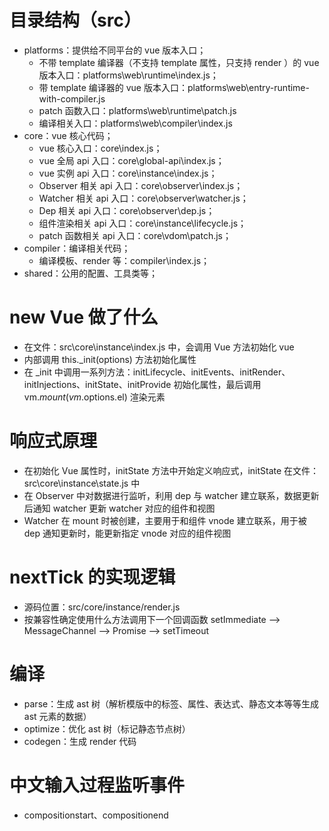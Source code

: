 # 目录结构（src）
- platforms：提供给不同平台的 vue 版本入口；
  - 不带 template 编译器（不支持 template 属性，只支持 render ）的 vue 版本入口：platforms\web\runtime\index.js；
  - 带 template 编译器的 vue 版本入口：platforms\web\entry-runtime-with-compiler.js
  - patch 函数入口：platforms\web\runtime\patch.js
  - 编译相关入口：platforms\web\compiler\index.js
- core：vue 核心代码；
  - vue 核心入口：core\index.js；
  - vue 全局 api 入口：core\global-api\index.js；
  - vue 实例 api 入口：core\instance\index.js；
  - Observer 相关 api 入口：core\observer\index.js；
  - Watcher 相关 api 入口：core\observer\watcher.js；
  - Dep 相关 api 入口：core\observer\dep.js；
  - 组件渲染相关 api 入口：core\instance\lifecycle.js；
  - patch 函数相关 api 入口：core\vdom\patch.js；
- compiler：编译相关代码；
  - 编译模板、render 等：compiler\index.js；
- shared：公用的配置、工具类等；

# new Vue 做了什么
- 在文件：src\core\instance\index.js 中，会调用 Vue 方法初始化 vue
- 内部调用 this._init(options) 方法初始化属性
- 在 _init 中调用一系列方法：initLifecycle、initEvents、initRender、initInjections、initState、initProvide 初始化属性，最后调用 vm.$mount(vm.$options.el) 渲染元素

# 响应式原理
- 在初始化 Vue 属性时，initState 方法中开始定义响应式，initState 在文件：src\core\instance\state.js 中
- 在 Observer 中对数据进行监听，利用 dep 与 watcher 建立联系，数据更新后通知 watcher 更新 watcher 对应的组件和视图
- Watcher 在 mount 时被创建，主要用于和组件 vnode 建立联系，用于被 dep 通知更新时，能更新指定 vnode 对应的组件视图

# nextTick 的实现逻辑
- 源码位置：src/core/instance/render.js
- 按兼容性确定使用什么方法调用下一个回调函数 setImmediate --> MessageChannel --> Promise --> setTimeout

# 编译
- parse：生成 ast 树（解析模版中的标签、属性、表达式、静态文本等等生成 ast 元素的数据）
- optimize：优化 ast 树（标记静态节点树）
- codegen：生成 render 代码

# 中文输入过程监听事件
- compositionstart、compositionend